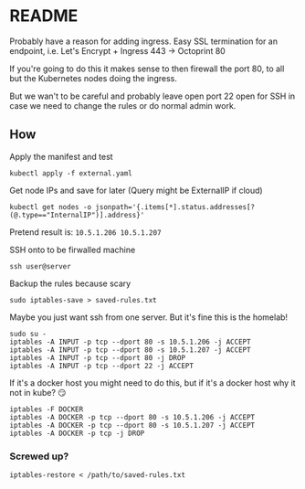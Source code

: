 # README

Probably have a reason for adding ingress. Easy SSL termination for an endpoint, i.e. Let's Encrypt + Ingress 443 -> Octoprint 80

If you're going to do this it makes sense to then firewall the port 80, to all but the Kubernetes nodes doing the ingress.

But we wan't to be careful and probably leave open port 22 open for SSH in case we need to change the rules or do normal admin work.

## How

Apply the manifest and test

```
kubectl apply -f external.yaml
```

Get node IPs and save for later (Query might be ExternalIP if cloud)

```
kubectl get nodes -o jsonpath='{.items[*].status.addresses[?(@.type=="InternalIP")].address}'
```

Pretend result is: `10.5.1.206 10.5.1.207`

SSH onto to be firwalled machine

```
ssh user@server
```

Backup the rules because scary

```
sudo iptables-save > saved-rules.txt
```

Maybe you just want ssh from one server. But it's fine this is the homelab!

```
sudo su - 
iptables -A INPUT -p tcp --dport 80 -s 10.5.1.206 -j ACCEPT
iptables -A INPUT -p tcp --dport 80 -s 10.5.1.207 -j ACCEPT
iptables -A INPUT -p tcp --dport 80 -j DROP
iptables -A INPUT -p tcp --dport 22 -j ACCEPT
```

If it's a docker host you might need to do this, but if it's a docker host why it not in kube? 😏

```
iptables -F DOCKER
iptables -A DOCKER -p tcp --dport 80 -s 10.5.1.206 -j ACCEPT
iptables -A DOCKER -p tcp --dport 80 -s 10.5.1.207 -j ACCEPT
iptables -A DOCKER -p tcp -j DROP
```

### Screwed up?

```
iptables-restore < /path/to/saved-rules.txt
```
